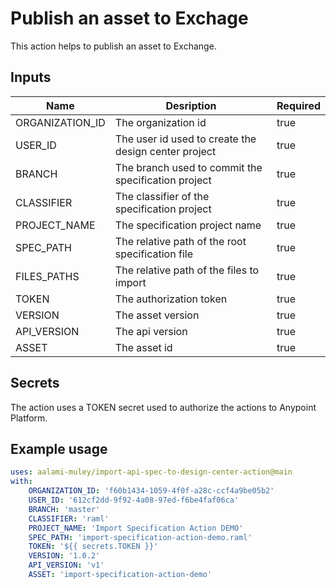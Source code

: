 # Publish an asset to Exchage

This action helps to publish an asset to Exchange.

## Inputs

|Name|Desription|Required|
|---|---|---|
|ORGANIZATION_ID|The organization id|true|
|USER_ID|The user id used to create the design center project|true|
|BRANCH|The branch used to commit the specification project|true|
|CLASSIFIER|The classifier of the specification project|true|
|PROJECT_NAME|The specification project name|true|
|SPEC_PATH|The relative path of the root specification file|true|
|FILES_PATHS|The relative path of the files to import|true|
|TOKEN|The authorization token|true|
|VERSION|The asset version|true|
|API_VERSION|The api version|true|
|ASSET|The asset id|true|

## Secrets

The action uses a TOKEN secret used to authorize the actions to Anypoint Platform.

## Example usage

```yaml
uses: aalami-muley/import-api-spec-to-design-center-action@main
with:
    ORGANIZATION_ID: 'f60b1434-1059-4f0f-a28c-ccf4a9be05b2'
    USER_ID: '612cf2dd-9f92-4a08-97ed-f6be4faf06ca'
    BRANCH: 'master'
    CLASSIFIER: 'raml'
    PROJECT_NAME: 'Import Specification Action DEMO'
    SPEC_PATH: 'import-specification-action-demo.raml'
    TOKEN: '${{ secrets.TOKEN }}'
    VERSION: '1.0.2'
    API_VERSION: 'v1'
    ASSET: 'import-specification-action-demo'
```
